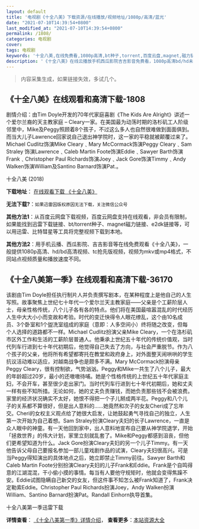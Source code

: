 ```yaml
---
layout: default
title: '电视剧《十全八美》下载资源/在线播放/视频地址/1080p/高清/蓝光'
date: "2021-07-10T14:39:54+0800"
last_modified_at: "2021-07-10T14:39:54+0800"
permalink: /1808/
categories: 电视剧
cover:
tags: 电视剧
keywords: '十全八美,在线免费看,1080p高清,bt种子,torrent,百度云盘,magnet,磁力链,迅雷下载资源'
description: '《十全八美》在线云播放手机西瓜影院吉吉影音免费看，1080p高清bd/hd未删减完整版和tc抢先枪版，mkv/mp4格式，附带bt/torrent种子、magnet/磁力链、百度云盘、网盘资源迅雷下载链接'
---
```


>内容采集生成，如果链接失效，多试几个。


## 《十全八美》在线观看和高清下载-1808

剧情介绍：由Tim Doyle开发的70年代家庭喜剧《The Kids Are Alright》讲述一个爱尔兰裔的天主教家庭 – Cleary一家。在美国最为动荡时期的洛杉矶工人阶级邻里中，Mike及Peggy照顾着8个孩子，不过这么多人也自然很难做到面面俱到。而当大儿子Lawrence回家说自己退出神学院时，这一家的平稳就被颠覆过来了。 Michael Cudlitz饰演Mike Cleary﹑Mary McCormack饰演Peggy Cleary﹑Sam Straley 饰演Lawrence﹑Caleb Martin Foote饰演Eddie﹑Sawyer Barth饰演Frank﹑Christopher Paul Richards饰演Joey﹑Jack Gore饰演Timmy﹑Andy Walken饰演William及Santino Barnard饰演Pat.。


十全八美 (2018)

**下载地址**： [在线观看下载 《十全八美》](https://www.btbtdy.me/btdy/dy13785.html) 


**无法下载?**：`如果迅雷因版权原因无法下载，关注微信公众号 `

**其他方法1**：从百度云网盘下载视频，百度云网盘支持在线观看，非会员有限制，如果能找到迅雷下载链接、bt/torrent种子、magnet磁力链接、e2dk链接等，可以用迅雷、比特彗星等工具将完整视频下载到本地。

**其他方法2**：用手机云播、西瓜影院、吉吉影音等在线免费观看《十全八美》，一般提供1080p高清、hd/bd高清视频、tc抢先版视频，视频为mkv或mp4格式，不同站点视频质量和播放速度不同。


## 《十全八美第一季》在线观看和高清下载-36170

该剧由Tim Doyle担任执行制片人并负责撰写剧本，在某种程度上是他自己的人生写照。故事聚焦上世纪七十年代一个爱尔兰天主教家庭——父亲是个工薪阶层人士，母亲性格传统，八个儿子各有各的特点。他们将在美国最喧嚣混乱的时代经历人生中大大小小而变故和考验。时代的变迁快得令人眼花缭乱，这个由10名成员、3个卧室和1个盥洗室组成的家庭（意即：人多空间小）终将随之改变，但每个人选择的道路都不一样。Michael Cudlitz扮演父亲Mike Cleary，一个在洛杉矶市区外工作和生活的工薪阶层普通人。他秉承上世纪五十年代的传统价值观，当时代列车行进到七十年代初期后，他觉得自己失去了方向，与社会严重脱节。作为八个孩子的父亲，他将所有希望都寄托在教堂和政府身上，对外面整天闹哄哄的学生抗议活动难以适应，对越南战争也是颇多不满。Mary McCormack扮演母亲Peggy Cleary，很有控制欲，气势汹汹。Peggy和Mike一共生了八个儿子，最大的年龄超过20岁，最小的还嗷嗷待哺。她是个性格传统的上世纪五十年代家庭主妇，不会开车，甚至很少走出家门。当时代列车行进到七十年代初期后，她和丈夫一样有些不知所措。无论如何，她的丈夫负责赚钱，而她负责那些钱不会被浪费。家里的经济状况确实不太好，她恨不得把一个子儿掰成两半花。Peggy和八个儿子的关系都不算很好，但是出人意料的……她竟然和次子的女友Cheri成了忘年交。Cheri的女权主义观点给了她很大启发，让她鼓起勇气寻找自己的独立，人生第一次开始为自己着想。Sam Straley扮演Cleary夫妇的长子Lawrence，一直是众人眼中的神童。有一天他回到家中，出人意料地宣布自己要从神学院退学，开始「拯救世界」的伟大计划，家里立刻就乱套了。Mike和Peggy都感到沮丧，但他们更希望知道为什么。Jack Gore扮演Cleary夫妇的另一个儿子Timmy。有一天他告诉父母自己要报名参加一部儿童戏剧作品的试演，Cleary夫妇很高兴。可是当Peggy得知演出的具体地点之后，她立即禁止Timmy前往。Sawyer Barth和Caleb Martin Foote分别扮演Cleary夫妇的儿子Frank和Eddie。Frank是个自鸣得意的江湖混混，干小偷小摸的事情。每当有人要他守规矩时，他就会变得焦躁不安。Eddie试图隐瞒自己新交的女友，但这件事不知怎么被Frank知道了，Frank决定勒索Eddie。Christopher Paul Richards扮演Joey，Andy Walken扮演William、Santino Barnard扮演Pat。Randall Einhorn执导首集。


十全八美第一季迅雷下载

**详情查看**： [《十全八美第一季》详情介绍](/movie/36170/)， **查看更多**：[本站资源大全](/movie/t/all/)

